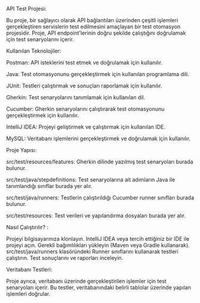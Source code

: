 API Test Projesi: 

Bu proje, bir sağlayıcı olarak API bağlantıları üzerinden çeşitli işlemleri gerçekleştiren servislerin test edilmesini amaçlayan bir test otomasyon projesidir. Proje, API endpoint'lerinin doğru şekilde çalıştığını doğrulamak için test senaryolarını içerir.

Kullanılan Teknolojiler:

Postman: API isteklerini test etmek ve doğrulamak için kullanılır.

Java: Test otomasyonunu gerçekleştirmek için kullanılan programlama dili.

JUnit: Testleri çalıştırmak ve sonuçları raporlamak için kullanılır.

Gherkin: Test senaryolarını tanımlamak için kullanılan dil.

Cucumber: Gherkin senaryolarını çalıştırarak test otomasyonunu gerçekleştirmek için kullanılır.

IntelliJ IDEA: Projeyi geliştirmek ve çalıştırmak için kullanılan IDE.

MySQL: Veritabanı işlemlerini gerçekleştirmek ve doğrulamak için kullanılır.


Proje Yapısı:

src/test/resources/features: Gherkin dilinde yazılmış test senaryoları burada bulunur.

src/test/java/stepdefinitions: Test senaryolarına ait adımların Java ile tanımlandığı sınıflar burada yer alır.

src/test/java/runners: Testlerin çalıştırıldığı Cucumber runner sınıfları burada bulunur.

src/test/resources: Test verileri ve yapılandırma dosyaları burada yer alır.


Nasıl Çalıştırılır? :

Projeyi bilgisayarınıza klonlayın.
IntelliJ IDEA veya tercih ettiğiniz bir IDE ile projeyi açın.
Gerekli bağımlılıkları yükleyin (Maven veya Gradle kullanarak).
src/test/java/runners klasöründeki Runner sınıflarını kullanarak testleri çalıştırın.
Test sonuçlarını ve raporları inceleyin.

Veritabanı Testleri:

Proje ayrıca, veritabanı üzerinde gerçekleştirilen işlemler için test senaryoları içerir. Bu testler, veritabanındaki belirli tablolar üzerinde yapılan işlemleri doğrular.

